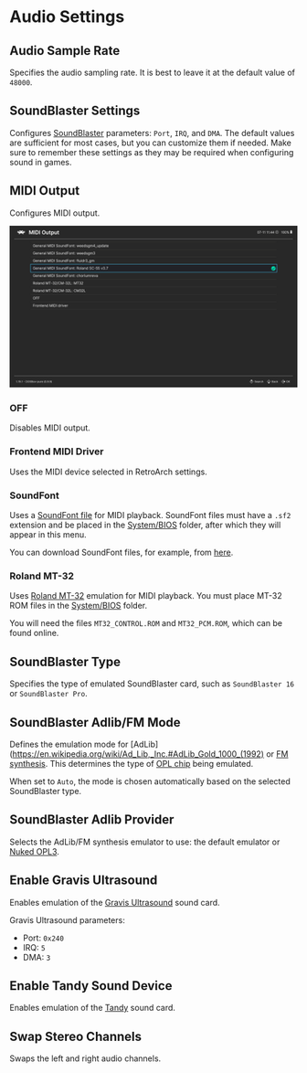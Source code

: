 # Audio Settings

## Audio Sample Rate

Specifies the audio sampling rate. It is best to leave it at the default value of `48000`.

## SoundBlaster Settings

Configures [SoundBlaster](https://en.wikipedia.org/wiki/Sound_Blaster) parameters: `Port`, `IRQ`, and `DMA`. The default values are sufficient for most cases, but you can customize them if needed. Make sure to remember these settings as they may be required when configuring sound in games.

## MIDI Output

Configures MIDI output.

![MIDI Output Menu](../../assets/dosbox-pure/midi.png)

### OFF

Disables MIDI output.

### Frontend MIDI Driver

Uses the MIDI device selected in RetroArch settings.

### SoundFont

Uses a [SoundFont file](https://en.wikipedia.org/wiki/SoundFont) for MIDI playback. SoundFont files must have a `.sf2` extension and be placed in the [System/BIOS](../../retroarch/folders.md#systembios) folder, after which they will appear in this menu.

You can download SoundFont files, for example, from [here](https://www.philscomputerlab.com/general-midi-and-soundfonts.html).

### Roland MT-32

Uses [Roland MT-32](https://en.wikipedia.org/wiki/Roland_MT-32) emulation for MIDI playback. You must place MT-32 ROM files in the [System/BIOS](../../retroarch/folders.md#systembios) folder.

You will need the files `MT32_CONTROL.ROM` and `MT32_PCM.ROM`, which can be found online.

## SoundBlaster Type

Specifies the type of emulated SoundBlaster card, such as `SoundBlaster 16` or `SoundBlaster Pro`.

## SoundBlaster Adlib/FM Mode

Defines the emulation mode for [AdLib](https://en.wikipedia.org/wiki/Ad_Lib,_Inc.#AdLib_Gold_1000_(1992) or [FM synthesis](https://en.wikipedia.org/wiki/Frequency_modulation_synthesis). This determines the type of [OPL chip](https://en.wikipedia.org/wiki/List_of_sound_chips#Frequency_modulation_(FM)_synthesis) being emulated.

When set to `Auto`, the mode is chosen automatically based on the selected SoundBlaster type.

## SoundBlaster Adlib Provider

Selects the AdLib/FM synthesis emulator to use: the default emulator or [Nuked OPL3](https://github.com/nukeykt/Nuked-OPL3).

## Enable Gravis Ultrasound

Enables emulation of the [Gravis Ultrasound](https://en.wikipedia.org/wiki/Gravis_UltraSound) sound card.

Gravis Ultrasound parameters:

- Port: `0x240`
- IRQ: `5`
- DMA: `3`

## Enable Tandy Sound Device

Enables emulation of the [Tandy](https://en.wikipedia.org/wiki/Tandy_1000) sound card.

## Swap Stereo Channels

Swaps the left and right audio channels.